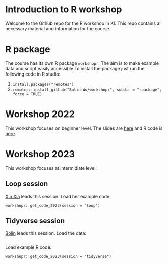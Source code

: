 # Introduction to R workshop
Welcome to the Github repo for the R workshop in KI. This repo contains all necessary material and information for the course.

# R package
The course has its own R package `workshopr`. The aim is to make example data and script easily accessible.To install the package just run the following code in R studio:

1. `install.packages("remotes")`
2. `remotes::install_github("Bolin-Wu/workshopr", subdir = "rpackage", force = TRUE)`

# Workshop 2022
This workshop focuses on beginner level.  The slides are  [here](https://github.com/Bolin-Wu/workshopr/blob/main/material/2022_beginner/slide.pdf) and R code is [here](https://github.com/Bolin-Wu/workshopr/blob/main/material/2022_beginner/example.R).

# Workshop 2023
This workshop focuses at intermidiate level.

## Loop session
[Xin Xia](https://ki-su-arc.se/staff/xin-xia/) leads this session. 
Load her example code:

```
workshopr::get_code_2023(session = "loop")
```

## Tidyverse session
[Bolin](https://staff.ki.se/people/bolin-wu) leads this session.
Load the data:
```

```

Load example R code:
```
workshopr::get_code_2023(session = "tidyverse")
```

